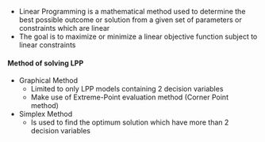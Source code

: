 * Linear Programming is a mathematical method used to determine the best possible outcome or solution from a given set of parameters or constraints which are linear
* The goal is to maximize or minimize a linear objective function subject to linear constraints

#### Method of solving LPP
* Graphical Method
	* Limited to only LPP models containing 2 decision variables 
	* Make use of Extreme-Point evaluation method (Corner Point method)
* Simplex Method
	* Is used to find the optimum solution which have more than 2 decision variables